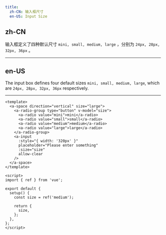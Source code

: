 ```yaml
title:
  zh-CN: 输入框尺寸
  en-US: Input Size
```

## zh-CN

输入框定义了四种默认尺寸 `mini, small, medium, large` ，分别为 `24px, 28px, 32px, 36px` 。

---

## en-US

The input box defines four default sizes `mini, small, medium, large`, which are `24px, 28px, 32px, 36px` respectively.

---

```vue
<template>
  <a-space direction="vertical" size="large">
    <a-radio-group type="button" v-model="size">
      <a-radio value="mini">mini</a-radio>
      <a-radio value="small">small</a-radio>
      <a-radio value="medium">medium</a-radio>
      <a-radio value="large">large</a-radio>
    </a-radio-group>
    <a-input
      :style="{ width: '320px' }"
      placeholder="Please enter something"
      :size="size"
      allow-clear
    />
  </a-space>
</template>

<script>
import { ref } from 'vue';

export default {
  setup() {
    const size = ref('medium');

    return {
      size,
    };
  },
};
</script>
```
